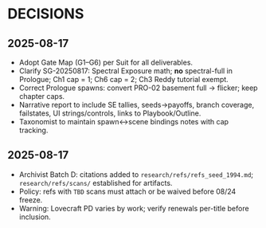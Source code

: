 # DECISIONS
## 2025-08-17
- Adopt Gate Map (G1–G6) per Suit for all deliverables.
- Clarify SG-20250817: Spectral Exposure math; **no** spectral-full in Prologue; Ch1 cap = 1; Ch6 cap = 2; Ch3 Reddy tutorial exempt.
- Correct Prologue spawns: convert PRO-02 basement full → flicker; keep chapter caps.
- Narrative report to include SE tallies, seeds→payoffs, branch coverage, failstates, UI strings/controls, links to Playbook/Outline.
- Taxonomist to maintain spawn↔scene bindings notes with cap tracking.
## 2025-08-17
- Archivist Batch D: citations added to `research/refs/refs_seed_1994.md`; `research/refs/scans/` established for artifacts.
- Policy: refs with `TBD` scans must attach or be waived before 08/24 freeze.
- Warning: Lovecraft PD varies by work; verify renewals per-title before inclusion.

